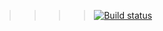 
>>>>[![Build status](https://ci.appveyor.com/api/projects/status/3gggw2j274nbv2er/branch/main?svg=true)](https://ci.appveyor.com/project/mayer72/mayerci-1-2-5w3w4/branch/main)


